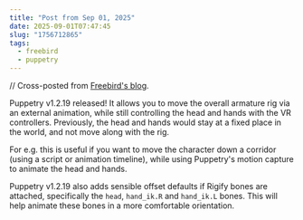 ```yaml
---
title: "Post from Sep 01, 2025"
date: 2025-09-01T07:47:45
slug: "1756712865"
tags:
  - freebird
  - puppetry
---
```


// Cross-posted from [Freebird's blog](https://freebirdxr.com/blog/2025/09/01/1756712865).

Puppetry v1.2.19 released! It allows you to move the overall armature rig via an external animation, while still controlling the head and hands with the VR controllers. Previously, the head and hands would stay at a fixed place in the world, and not move along with the rig.

For e.g. this is useful if you want to move the character down a corridor (using a script or animation timeline), while using Puppetry's motion capture to animate the head and hands.

Puppetry v1.2.19 also adds sensible offset defaults if Rigify bones are attached, specifically the `head`, `hand_ik.R` and `hand_ik.L` bones. This will help animate these bones in a more comfortable orientation.